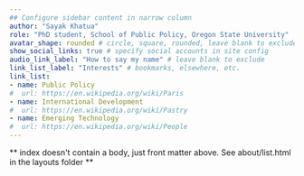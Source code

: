 ```yaml
---
## Configure sidebar content in narrow column
author: "Sayak Khatua"
role: "PhD student, School of Public Policy, Oregon State University"
avatar_shape: rounded # circle, square, rounded, leave blank to exclude
show_social_links: true # specify social accounts in site config
audio_link_label: "How to say my name" # leave blank to exclude
link_list_label: "Interests" # bookmarks, elsewhere, etc.
link_list:
- name: Public Policy
#  url: https://en.wikipedia.org/wiki/Paris
- name: International Development
#  url: https://en.wikipedia.org/wiki/Pastry
- name: Emerging Technology
#  url: https://en.wikipedia.org/wiki/People
---
```


** index doesn't contain a body, just front matter above.
See about/list.html in the layouts folder **